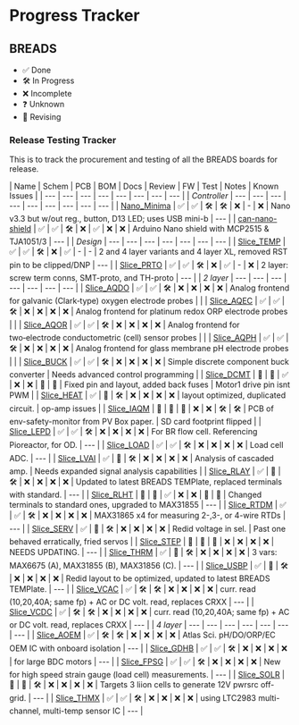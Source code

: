 
# Progress Tracker

## BREADS

- ✅ Done
- 🛠️ In Progress
- ❌ Incomplete
- ❓ Unknown
- 🔁 Revising

### Release Testing Tracker

This is to track the procurement and testing of all the BREADS boards for release.

| Name | Schem | PCB | BOM | Docs | Review | FW | Test | Notes | Known Issues |
| --- | --- | --- | --- | --- | --- | --- | --- |
| *Controller* | --- | --- | --- | --- | --- | --- | --- | --- | --- |
| [Nano_Minima](https://github.com/CameronBrooks11/Nano_KiCAD) | ✅ | ✅ | 🛠️ | 🛠️ | ❌ | - | ❌ | Nano v3.3 but w/out reg., button, D13 LED; uses USB mini-b | --- |
| [can-nano-shield](https://github.com/CameronBrooks11/can-nano-shield) | ✅ | ✅ | 🛠️ | ❌ | ✅ | ❌ | ❌ | Arduino Nano shield with MCP2515 & TJA1051/3 | --- |
| *Design* | --- | --- | --- | --- | --- | --- | --- |
| [Slice_TEMP](https://github.com/FEASTorg/Slice_TEMP) | ✅ | ✅ | 🛠️ | ❌ | ✅ | - | - | 2 and 4 layer variants and 4 layer XL, removed RST pin to be clipped/DNP | --- |
| [Slice_PRTO](https://github.com/FEASTorg/Slice_PRTO) | ✅ | ✅ | 🛠️ | ❌ | ✅ | - | ❌ | 2 layer: screw term conns, SMT-proto, and TH-proto | --- |
| *2 layer* | --- | --- | --- | --- | --- | --- | --- |
| [Slice_AQDO](https://github.com/FEASTorg/Slice_AQDO) | ✅ | ✅ | 🛠️ | ❌ | ❌ | ❌ | ❌ | Analog frontend for galvanic (Clark‑type) oxygen electrode probes |  |
| [Slice_AQEC](https://github.com/FEASTorg/Slice_AQEC) | ✅ | ✅ | 🛠️ | ❌ | ❌ | ❌ | ❌ | Analog frontend for platinum redox ORP electrode probes |  |
| [Slice_AQOR](https://github.com/FEASTorg/Slice_AQOR) | ✅ | ✅ | 🛠️ | ❌ | ❌ | ❌ | ❌ | Analog frontend for two‑electrode conductometric (cell) sensor probes |  |
| [Slice_AQPH](https://github.com/FEASTorg/Slice_AQPH) | ✅ | ✅ | 🛠️ | ❌ | ❌ | ❌ | ❌ | Analog frontend for glass membrane pH electrode probes |  |
| [Slice_BUCK](https://github.com/FEASTorg/Slice_BUCK) | ✅ | ✅ | 🛠️ | ❌ | ❌ | ❌ | ❌ | Simple discrete component buck converter | Needs advanced control programming |
| [Slice_DCMT](https://github.com/FEASTorg/Slice_DCMT) | 🔁 | 🔁 | ✅ | ❌ | ❌ | 🔁 | 🔁 | Fixed pin and layout, added back fuses | Motor1 drive pin isnt PWM |
| [Slice_HEAT](https://github.com/FEASTorg/Slice_HEAT) | ✅ | 🔁 | 🛠️ | ❌ | ❌ | ❌ | ❌ | layout optimized, duplicated circuit. | op-amp issues |
| [Slice_IAQM](https://github.com/FEASTorg/Slice_IAQM) | 🔁 | 🔁 | 🔁 | ❌ | ❌ | 🛠️ | 🛠️ | PCB of env-safety-monitor from PV Box paper. | SD card footprint flipped |
| [Slice_LEPD](https://github.com/FEASTorg/Slice_LEPD) | ✅ | ✅ | 🛠️ | ❌ | ❌ | ❌ | ❌ | For BR flow cell. Referencing Pioreactor, for OD. | --- |
| [Slice_LOAD](https://github.com/FEASTorg/Slice_LOAD) | ✅ | ✅ | 🛠️ | ❌ | ❌ | ❌ | ❌ | Load cell ADC. | --- |
| [Slice_LVAI](https://github.com/FEASTorg/Slice_LVAI) | ✅ | 🔁 | 🛠️ | ❌ | ❌ | ❌ | ❌ | Analysis of cascaded amp. | Needs expanded signal analysis capabilities |
| [Slice_RLAY](https://github.com/FEASTorg/Slice_RLAY) | ✅ | 🔁 | 🛠️ | ❌ | ❌ | ❌ | ❌ | Updated to latest BREADS TEMPlate, replaced terminals with standard. | --- |
| [Slice_RLHT](https://github.com/FEASTorg/Slice_RLHT) | 🔁 | 🔁 | ✅ | ❌ | ❌ | 🔁 | 🔁 | Changed terminals to standard ones, upgraded to MAX31855 | --- |
| [Slice_RTDM](https://github.com/FEASTorg/Slice_RTDM) | ✅ | ✅ | 🛠️ | ❌ | ❌ | ❌ | ❌ | MAX31865 x4 for measuring 2-,3-, or 4-wire RTDs | --- |
| [Slice_SERV](https://github.com/FEASTorg/Slice_SERV) | ✅ | 🔁 | 🛠️ | ❌ | ❌ | ❌ | ❌ | Redid voltage in sel. | Past one behaved erratically, fried servos |
| [Slice_STEP](https://github.com/FEASTorg/Slice_STEP) | 🔁 | 🔁 | 🔁 | ❌ | ❌ | ❌ | ❌ | NEEDS UPDATING. | --- |
| [Slice_THRM](https://github.com/FEASTorg/Slice_THRM) | ✅ | 🔁 | 🛠️ | ❌ | ❌ | ❌ | ❌ | 3 vars: MAX6675 (A), MAX31855 (B), MAX31856 (C). | --- |
| [Slice_USBP](https://github.com/FEASTorg/Slice_USBP) | ✅ | 🔁 | 🛠️ | ❌ | ❌ | ❌ | ❌ | Redid layout to be optimized, updated to latest BREADS TEMPlate. | --- |
| [Slice_VCAC](https://github.com/FEASTorg/Slice_VCAC) | ✅ | 🛠️ | 🛠️ | ❌ | ❌ | ❌ | ❌ | curr. read (10,20,40A; same fp) + AC or DC volt. read, replaces CRXX  | --- |
| [Slice_VCDC](https://github.com/FEASTorg/Slice_VCAC) | ✅ | 🛠️ | 🛠️ | ❌ | ❌ | ❌ | ❌ | curr. read (10,20,40A; same fp) + AC or DC volt. read, replaces CRXX  | --- |
| *4 layer* | --- | --- | --- | --- | --- | --- | --- |
| [Slice_AOEM](https://github.com/FEASTorg/Slice_AOEM) | ✅ | 🛠️ | 🛠️ | ❌ | ❌ | ❌ | ❌ | Atlas Sci. pH/DO/ORP/EC OEM IC with onboard isolation | --- |
| [Slice_GDHB](https://github.com/FEASTorg/Slice_GDHB) | ✅ | ✅ | 🛠️ | ❌ | ❌ | ❌ | ❌ | for large BDC motors | --- |
| [Slice_FPSG](https://github.com/FEASTorg/Slice_FPSG) | ✅ | ✅ | 🛠️ | ❌ | ❌ | ❌ | ❌ | New for high speed strain gauge (load cell) measurements. | --- |
| [Slice_SOLR](https://github.com/FEASTorg/Slice_SOLR) | 🔁 | 🔁 | 🛠️ | ❌ | ❌ | ❌ | ❌ | Targets 3 liion cells to generate 12V pwrsrc off-grid. | --- |
| [Slice_THMX](https://github.com/FEASTorg/Slice_THMX) | ✅ | ✅ | 🛠️ | ❌ | ❌ | ❌ | ❌ | using LTC2983 multi-channel, multi-temp sensor IC | --- |
